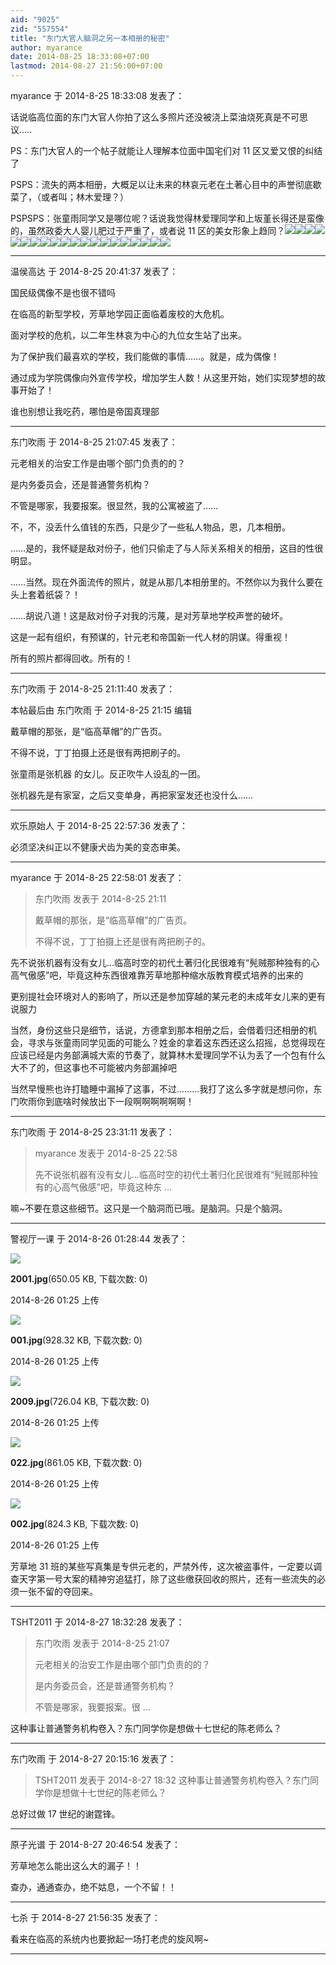 ```yaml
---
aid: "9025"
zid: "557554"
title: "东门大官人脑洞之另一本相册的秘密"
author: myarance
date: 2014-08-25 18:33:08+07:00
lastmod: 2014-08-27 21:56:00+07:00
---
```


myarance 于 2014-8-25 18:33:08 发表了：

话说临高位面的东门大官人你拍了这么多照片还没被浇上菜油烧死真是不可思议.....

PS：东门大官人的一个帖子就能让人理解本位面中国宅们对 11 区又爱又恨的纠结了

PSPS：流失的两本相册，大概足以让未来的林哀元老在土著心目中的声誉彻底歇菜了，（或者叫；林木爱理？）

PSPSPS：张童雨同学又是哪位呢？话说我觉得林爱理同学和上坂堇长得还是蛮像的，虽然政委大人婴儿肥过于严重了，或者说 11 区的美女形象上趋同？![](/9025/180743itlxo7i41wctlw44.jpg)![](https://mirrors.tuna.tsinghua.edu.cn/osdn/lgqm/72877/180838c6w6u6b3i9pqww6d.jpg)![](https://mirrors.tuna.tsinghua.edu.cn/osdn/lgqm/72877/180602b0ns0lucusvv666w.jpg)![](https://mirrors.tuna.tsinghua.edu.cn/osdn/lgqm/72877/180401gv4zmi8lni5q661q.jpg)![](https://mirrors.tuna.tsinghua.edu.cn/osdn/lgqm/72877/180658e4qq7ol7sanbqs7a.jpg)![](https://mirrors.tuna.tsinghua.edu.cn/osdn/lgqm/72877/180632utkgq8gnd8jgtvqs.jpg)![](https://mirrors.tuna.tsinghua.edu.cn/osdn/lgqm/72877/180944lk4u6066qfjkj0oa.jpg)![](https://mirrors.tuna.tsinghua.edu.cn/osdn/lgqm/72877/180623ofe2edfooobd6122.jpg)![](https://mirrors.tuna.tsinghua.edu.cn/osdn/lgqm/72877/180612df0eq1q1eutcrce7.jpg)![](https://mirrors.tuna.tsinghua.edu.cn/osdn/lgqm/72877/180648b8a5wamy5dyxhyvh.jpg)![](https://mirrors.tuna.tsinghua.edu.cn/osdn/lgqm/72877/180425veazwoxtmnameo18.jpg)![](https://mirrors.tuna.tsinghua.edu.cn/osdn/lgqm/72877/180502hrj9daamfadaskgr.jpg)![](https://mirrors.tuna.tsinghua.edu.cn/osdn/lgqm/72877/180443z1bb8nxc18gcfldg.jpg)![](https://mirrors.tuna.tsinghua.edu.cn/osdn/lgqm/72877/180524zfji525phigzwhf5.jpg)![](https://mirrors.tuna.tsinghua.edu.cn/osdn/lgqm/72877/180549p0cmmbkrm2ntenob.jpg)![](https://mirrors.tuna.tsinghua.edu.cn/osdn/lgqm/72877/180731oonu4nanyhytags3.jpg)![](https://mirrors.tuna.tsinghua.edu.cn/osdn/lgqm/72877/180714z111l8018wt1w81e.jpg)![](https://mirrors.tuna.tsinghua.edu.cn/osdn/lgqm/72877/180852h4843x34zb845jem.jpg)![](https://mirrors.tuna.tsinghua.edu.cn/osdn/lgqm/72877/180913ja7kav6kka6atwvz.jpg)![](https://mirrors.tuna.tsinghua.edu.cn/osdn/lgqm/72877/180921v5z7m1iwzwzi51ww.jpg)

---

温侯高达 于 2014-8-25 20:41:37 发表了：

国民级偶像不是也很不错吗

在临高的新型学校，芳草地学园正面临着废校的大危机。

面对学校的危机，以二年生林哀为中心的九位女生站了出来。

为了保护我们最喜欢的学校，我们能做的事情……。就是，成为偶像！

通过成为学院偶像向外宣传学校，增加学生人数！从这里开始，她们实现梦想的故事开始了！

谁也别想让我吃药，哪怕是帝国真理部

---

东门吹雨 于 2014-8-25 21:07:45 发表了：

元老相关的治安工作是由哪个部门负责的的？

是内务委员会，还是普通警务机构？

不管是哪家，我要报案。很显然，我的公寓被盗了……

不，不，没丢什么值钱的东西，只是少了一些私人物品，恩，几本相册。

……是的，我怀疑是敌对份子，他们只偷走了与人际关系相关的相册，这目的性很明显。

……当然。现在外面流传的照片，就是从那几本相册里的。不然你以为我什么要在头上套着纸袋？！

……胡说八道！这是敌对份子对我的污蔑，是对芳草地学校声誉的破坏。

这是一起有组织，有预谋的，针元老和帝国新一代人材的阴谋。得重视！

所有的照片都得回收。所有的！

---

东门吹雨 于 2014-8-25 21:11:40 发表了：

本帖最后由 东门吹雨 于 2014-8-25 21:15 编辑

戴草帽的那张，是“临高草帽”的广告页。

不得不说，丁丁拍摄上还是很有两把刷子的。

张童雨是张机器 的女儿。反正吹牛人设乱的一团。

张机器先是有家室，之后又变单身，再把家室发还也没什么……

---

欢乐原始人 于 2014-8-25 22:57:36 发表了：

必须坚决纠正以不健康犬齿为美的变态审美。

---

myarance 于 2014-8-25 22:58:01 发表了：

> 东门吹雨 发表于 2014-8-25 21:11
>
> 戴草帽的那张，是“临高草帽”的广告页。
>
> 不得不说，丁丁拍摄上还是很有两把刷子的。

先不说张机器有没有女儿...临高时空的初代土著归化民很难有“髡贼那种独有的心高气傲感”吧，毕竟这种东西很难靠芳草地那种缩水版教育模式培养的出来的

更别提社会环境对人的影响了，所以还是参加穿越的某元老的未成年女儿来的更有说服力

当然，身份这些只是细节，话说，方德拿到那本相册之后，会借着归还相册的机会，寻求与张童雨同学见面的可能么？姓金的拿着这东西还这么招摇，总觉得现在应该已经是内务部满城大索的节奏了，就算林木爱理同学不认为丢了一个包有什么大不了的，但这事也不可能被内务部漏掉吧

当然早慢熊也许打瞌睡中漏掉了这事，不过.........我打了这么多字就是想问你，东门吹雨你到底啥时候放出下一段啊啊啊啊啊啊！

---

东门吹雨 于 2014-8-25 23:31:11 发表了：

> myarance 发表于 2014-8-25 22:58
>
> 先不说张机器有没有女儿...临高时空的初代土著归化民很难有“髡贼那种独有的心高气傲感”吧，毕竟这种东 ...

嘛~不要在意这些细节。这只是一个脑洞而已哦。是脑洞。只是个脑洞。

---

警视厅一课 于 2014-8-26 01:28:44 发表了：

![](/9025/012553zk6jk6kkbrk3jb15.jpg)

**2001.jpg**(650.05 KB, 下载次数: 0)

2014-8-26 01:25 上传

![](/9025/012511mbalgavlvmot292o.jpg)

**001.jpg**(928.32 KB, 下载次数: 0)

2014-8-26 01:25 上传

![](/9025/012544oqx3gggzwxt4x0du.jpg)

**2009.jpg**(726.04 KB, 下载次数: 0)

2014-8-26 01:25 上传

![](/9025/012533q6xi6g8gxdm6a466.jpg)

**022.jpg**(861.05 KB, 下载次数: 0)

2014-8-26 01:25 上传

![](/9025/012522ywkoollmmrmerwmg.jpg)

**002.jpg**(824.3 KB, 下载次数: 0)

2014-8-26 01:25 上传

芳草地 31 班的某些写真集是专供元老的，严禁外传，这次被盗事件，一定要以调查天字第一号大案的精神穷追猛打，除了这些缴获回收的照片，还有一些流失的必须一张不留的夺回来。

---

TSHT2011 于 2014-8-27 18:32:28 发表了：

> 东门吹雨 发表于 2014-8-25 21:07
>
> 元老相关的治安工作是由哪个部门负责的的？
>
> 是内务委员会，还是普通警务机构？
>
> 不管是哪家，我要报案。很 ...

这种事让普通警务机构卷入？东门同学你是想做十七世纪的陈老师么？

---

东门吹雨 于 2014-8-27 20:15:16 发表了：

> TSHT2011 发表于 2014-8-27 18:32 这种事让普通警务机构卷入？东门同学你是想做十七世纪的陈老师么？

总好过做 17 世纪的谢霆锋。

---

原子光谱 于 2014-8-27 20:46:54 发表了：

芳草地怎么能出这么大的漏子！！

查办，通通查办，绝不姑息，一个不留！！

---

七杀 于 2014-8-27 21:56:35 发表了：

看来在临高的系统内也要掀起一场打老虎的旋风啊~

---
